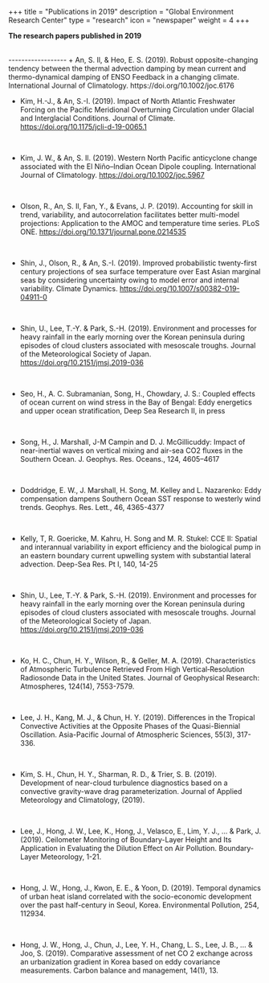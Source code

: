 +++
title = "Publications in 2019"
description = "Global Environment Research Center"
type = "research"
icon = "newspaper"
weight = 4
+++

**The research papers published in 2019**
<!--more-->
<br>
------------------
+ An, S. Il, & Heo, E. S. (2019). Robust opposite-changing tendency between the thermal advection damping by mean current and thermo-dynamical damping of ENSO Feedback in a changing climate. International Journal of Climatology. https://doi.org/10.1002/joc.6176

<br>

+ Kim, H.-J., & An, S.-I. (2019). Impact of North Atlantic Freshwater Forcing on the Pacific Meridional Overturning Circulation under Glacial and Interglacial Conditions. Journal of Climate. https://doi.org/10.1175/jcli-d-19-0065.1

<br>

+ Kim, J. W., & An, S. Il. (2019). Western North Pacific anticyclone change associated with the El Niño–Indian Ocean Dipole coupling. International Journal of Climatology. https://doi.org/10.1002/joc.5967

<br>

+ Olson, R., An, S. Il, Fan, Y., & Evans, J. P. (2019). Accounting for skill in trend, variability, and autocorrelation facilitates better multi-model projections: Application to the AMOC and temperature time series. PLoS ONE. https://doi.org/10.1371/journal.pone.0214535

<br>

+ Shin, J., Olson, R., & An, S.-I. (2019). Improved probabilistic twenty-first century projections of sea surface temperature over East Asian marginal seas by considering uncertainty owing to model error and internal variability. Climate Dynamics. https://doi.org/10.1007/s00382-019-04911-0

<br>

+ Shin, U., Lee, T.-Y. & Park, S.-H. (2019). Environment and processes for heavy rainfall in the early morning over the Korean peninsula during episodes of cloud clusters associated with mesoscale troughs. Journal of the Meteorological Society of Japan. https://doi.org/10.2151/jmsj.2019-036

<br>

+ Seo, H., A. C. Subramanian, Song, H., Chowdary, J. S.: Coupled effects of ocean current on wind stress in the Bay of Bengal: Eddy energetics and upper ocean stratification, Deep Sea Research II, in press

<br>

+ Song, H., J. Marshall, J-M Campin and D. J. McGillicuddy: Impact of near-inertial waves on vertical mixing and air-sea CO2 fluxes in the Southern Ocean. J. Geophys. Res. Oceans., 124, 4605–4617

<br>

+ Doddridge, E. W., J. Marshall, H. Song, M. Kelley and L. Nazarenko: Eddy compensation dampens Southern Ocean SST response to westerly wind trends. Geophys. Res. Lett., 46, 4365-4377

<br>

+ Kelly, T, R. Goericke, M. Kahru, H. Song and M. R. Stukel: CCE II: Spatial and interannual variability in export efficiency and the biological pump in an eastern boundary current upwelling system with substantial lateral advection. Deep-Sea Res. Pt I, 140, 14-25

<br>

+ Shin, U., Lee, T.-Y. & Park, S.-H. (2019). Environment and processes for heavy rainfall in the early morning over the Korean peninsula during episodes of cloud clusters associated with mesoscale troughs. Journal of the Meteorological Society of Japan. https://doi.org/10.2151/jmsj.2019-036

<br>

+ Ko, H. C., Chun, H. Y., Wilson, R., & Geller, M. A. (2019). Characteristics of Atmospheric Turbulence Retrieved From High Vertical‐Resolution Radiosonde Data in the United States. Journal of Geophysical Research: Atmospheres, 124(14), 7553-7579.

<br>

+ Lee, J. H., Kang, M. J., & Chun, H. Y. (2019). Differences in the Tropical Convective Activities at the Opposite Phases of the Quasi-Biennial Oscillation. Asia-Pacific Journal of Atmospheric Sciences, 55(3), 317-336.

<br>

+ Kim, S. H., Chun, H. Y., Sharman, R. D., & Trier, S. B. (2019). Development of near-cloud turbulence diagnostics based on a convective gravity-wave drag parameterization. Journal of Applied Meteorology and Climatology, (2019).

<br>

+ Lee, J., Hong, J. W., Lee, K., Hong, J., Velasco, E., Lim, Y. J., ... & Park, J. (2019). Ceilometer Monitoring of Boundary-Layer Height and Its Application in Evaluating the Dilution Effect on Air Pollution. Boundary-Layer Meteorology, 1-21.


<br>

+ Hong, J. W., Hong, J., Kwon, E. E., & Yoon, D. (2019). Temporal dynamics of urban heat island correlated with the socio-economic development over the past half-century in Seoul, Korea. Environmental Pollution, 254, 112934.

<br>

+ Hong, J. W., Hong, J., Chun, J., Lee, Y. H., Chang, L. S., Lee, J. B., ... & Joo, S. (2019). Comparative assessment of net CO 2 exchange across an urbanization gradient in Korea based on eddy covariance measurements. Carbon balance and management, 14(1), 13.

<br>

